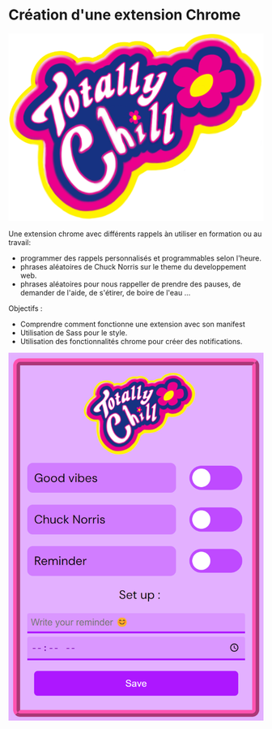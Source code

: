 # Création d'une extension Chrome

<p align="center">
  <img src="./icons/icon16.PNG" alt="extension icon" mwidth="10px" height="auto"/>
</p>

Une extension chrome avec différents rappels  àn utiliser en formation ou au travail:
  - programmer des rappels personnalisés et programmables selon l'heure.
  - phrases aléatoires de Chuck Norris sur le theme du developpement web.
  - phrases aléatoires pour nous rappeller de prendre des pauses, de demander de l'aide, de s'étirer, de boire de l'eau ...


Objectifs : 
  - Comprendre comment fonctionne une extension avec son manifest
  - Utilisation de Sass pour le style.
  - Utilisation des fonctionnalités chrome pour créer des notifications.

<p align="center">
  <img src="./img/TC.png" alt="extension menu" width="auto" height="auto"/>
</p>
